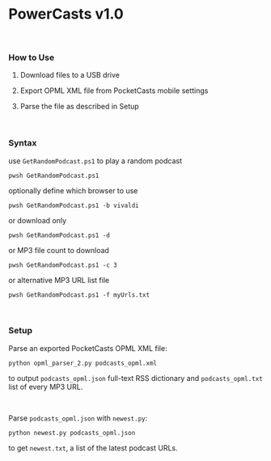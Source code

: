 # PowerCasts v1.0

<br>

### How to Use

1. Download files to a USB drive 

2. Export OPML XML file from PocketCasts mobile settings

3. Parse the file as described in Setup

<br>

### Syntax

use `GetRandomPodcast.ps1` to play a random podcast

    pwsh GetRandomPodcast.ps1

optionally define which browser to use

    pwsh GetRandomPodcast.ps1 -b vivaldi

or download only

    pwsh GetRandomPodcast.ps1 -d

or MP3 file count to download

    pwsh GetRandomPodcast.ps1 -c 3

or alternative MP3 URL list file

    pwsh GetRandomPodcast.ps1 -f myUrls.txt

<br>

### Setup

Parse an exported PocketCasts OPML XML file:

    python opml_parser_2.py podcasts_opml.xml

to output `podcasts_opml.json` full-text RSS dictionary and `podcasts_opml.txt` list of every MP3 URL.

<br>

Parse `podcasts_opml.json` with `newest.py`:

    python newest.py podcasts_opml.json

to get `newest.txt`, a list of the latest podcast URLs.

